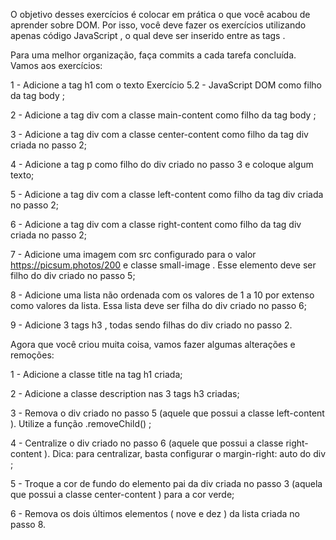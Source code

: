 O objetivo desses exercícios é colocar em prática o que você acabou de aprender sobre DOM. Por isso, você deve fazer os exercícios utilizando apenas código JavaScript , o qual deve ser inserido entre as tags <script> e </script>.

Para uma melhor organização, faça commits a cada tarefa concluída. Vamos aos exercícios:

1 - Adicione a tag h1 com o texto Exercício 5.2 - JavaScript DOM como filho da tag body ;

2 - Adicione a tag div com a classe main-content como filho da tag body ;

3 - Adicione a tag div com a classe center-content como filho da tag div criada no passo 2;

4 - Adicione a tag p como filho do div criado no passo 3 e coloque algum texto;

5 - Adicione a tag div com a classe left-content como filho da tag div criada no passo 2;

6 - Adicione a tag div com a classe right-content como filho da tag div criada no passo 2;

7 - Adicione uma imagem com src configurado para o valor https://picsum.photos/200 e classe small-image . Esse elemento deve ser filho do div criado no passo 5;

8 - Adicione uma lista não ordenada com os valores de 1 a 10 por extenso como valores da lista. Essa lista deve ser filha do div criado no passo 6;

9 - Adicione 3 tags h3 , todas sendo filhas do div criado no passo 2.

 

Agora que você criou muita coisa, vamos fazer algumas alterações e remoções:

1 - Adicione a classe title na tag h1 criada;

2 - Adicione a classe description nas 3 tags h3 criadas;

3 - Remova o div criado no passo 5 (aquele que possui a classe left-content ). Utilize a função .removeChild() ;

4 - Centralize o div criado no passo 6 (aquele que possui a classe right-content ). Dica: para centralizar, basta configurar o margin-right: auto do div ;

5 - Troque a cor de fundo do elemento pai da div criada no passo 3 (aquela que possui a classe center-content ) para a cor verde;

6 - Remova os dois últimos elementos ( nove e dez ) da lista criada no passo 8.
